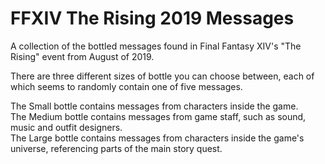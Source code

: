 <html>
<body>
	<h1>FFXIV The Rising 2019 Messages</h1>
	<p>A collection of the bottled messages found in Final Fantasy XIV's "The Rising" event from August of 2019.</p>
	<p>There are three different sizes of bottle you can choose between, each of which seems to randomly contain one of five messages.</p>
	<p>
		The Small bottle contains messages from characters inside the game. <br>
		The Medium bottle contains messages from game staff, such as sound, music and outfit designers.<br>
		The Large bottle contains messages from characters inside the game's universe, referencing parts of the main story quest.
	</p>
</body>
